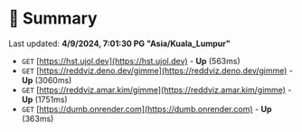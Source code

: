 # 📖 Summary
Last updated: **4/9/2024, 7:01:30 PG "Asia/Kuala_Lumpur"**

- `GET` [https://hst.ujol.dev](https://hst.ujol.dev) - **Up** (563ms)
- `GET` [https://reddviz.deno.dev/gimme](https://reddviz.deno.dev/gimme) - **Up** (3060ms)
- `GET` [https://reddviz.amar.kim/gimme](https://reddviz.amar.kim/gimme) - **Up** (1751ms)
- `GET` [https://dumb.onrender.com](https://dumb.onrender.com) - **Up** (363ms)
